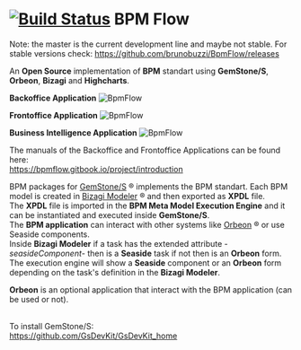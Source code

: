 [![Build Status](https://travis-ci.org/brunobuzzi/OrbeonPersistenceLayer.svg?branch=master)](https://github.com/brunobuzzi/BpmFlow)
BPM Flow
=======================
Note: the master is the current development line and maybe not stable. For stable versions check: 
https://github.com/brunobuzzi/BpmFlow/releases

An **Open Source** implementation of **BPM** standart using **GemStone/S**, **Orbeon**, **Bizagi** and **Highcharts**.<br>

**Backoffice Application**
![BpmFlow](https://blobscdn.gitbook.com/v0/b/gitbook-28427.appspot.com/o/assets%2F-LH4gGgyMb1_fhOg782r%2F-LWpZBjJ6ZCi7C62mW7v%2F-LWpZEDQ_kQkzViuaeXg%2Fimage.png?alt=media&token=b4cdf06d-f4ef-4a84-a81c-94fc8d92bae8)<br>

**Frontoffice Application**
![BpmFlow](https://blobscdn.gitbook.com/v0/b/gitbook-28427.appspot.com/o/assets%2F-LH4gGgyMb1_fhOg782r%2F-LWpVpKsPpMtJ-U3TCUS%2F-LWpVtYdqza6vnesL2ib%2Fimage.png?alt=media&token=7104d8e1-a20b-4281-b6b0-cb90c7dd1f4f)<br>

**Business Intelligence Application**
![BpmFlow](https://blobscdn.gitbook.com/v0/b/gitbook-28427.appspot.com/o/assets%2F-LH4gGgyMb1_fhOg782r%2F-Lgc2ZZSmmhUjfd20Vbb%2F-Lgc2aKdOcwBhJovTNiO%2Fimage.png?alt=media&token=b959cab3-faac-472b-9bae-e6431841e3aa)<br>

The manuals of the Backoffice and Frontoffice Applications can be found here:<br>
https://bpmflow.gitbook.io/project/introduction

BPM packages for [GemStone/S](http://www.gemtalksystems.com/) ® implements the BPM standart. Each BPM model is created in [Bizagi Modeler](http://www.bizagi.com/es/productos/bpm-suite/modeler) ® and then exported as **XPDL** file.<br>The **XPDL** file is imported in the **BPM Meta Model Execution Engine** and it can be instantiated and executed inside **GemStone/S**.<br>
The **BPM application** can interact with other systems like [Orbeon](http://www.orbeon.com) ® or use Seaside components. <br>
Inside **Bizagi Modeler** if a task has the extended attribute -*seasideComponent*- then is a **Seaside** task if not then is an **Orbeon** form.<br> 
The execution engine will show a **Seaside** component or an **Orbeon** form depending on the task's definition in the **Bizagi Modeler**.

**Orbeon** is an optional application that interact with the BPM application (can be used or not).<br><br>

To install GemStone/S:<br>
https://github.com/GsDevKit/GsDevKit_home
